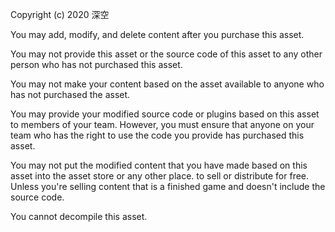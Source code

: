 Copyright (c) 2020 深空

You may add, modify, and delete content after you purchase this asset.

You may not provide this asset or the source code of this asset to any other person who has not purchased this asset.

You may not make your content based on the asset available to anyone who has not purchased the asset.

You may provide your modified source code or plugins based on this asset to members of your team. However, you must ensure that anyone on your team who has the right to use the code you provide has purchased this asset.

You may not put the modified content that you have made based on this asset into the asset store or any other place. to sell or distribute for free. Unless you're selling content that is a finished game and doesn't include the source code.

You cannot decompile this asset.
